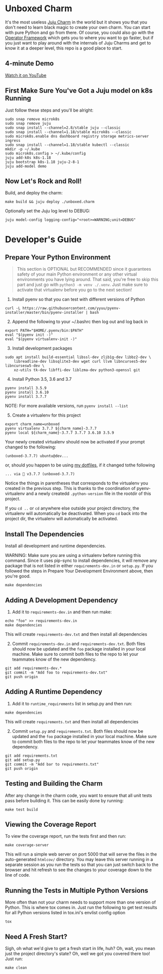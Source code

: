 # Unboxed Charm

It's the most useless [Juju Charm](https://jaas.ai/how-it-works) in the world
but it shows you that you don't need to learn black magic to create your own
charm. You can start with pure Python and go from there. Of course, you could
also go with the [Operator Framework](github.com/canonical/operator) which gets
you to where you want to go faster, but if you just want to play around with
the internals of Juju Charms and get to know it at a deeper level, this repo
is a good place to start.


## 4-minute Demo

[Watch it on YouTube](https://youtu.be/iwmjgEqEQxY)


## First Make Sure You've Got a Juju model on k8s Running

Just follow these steps and you'll be alright:

```
sudo snap remove microk8s
sudo snap remove juju
sudo snap install --channel=2.8/stable juju --classic
sudo snap install --channel=1.18/stable microk8s --classic
sudo microk8s.enable dns dashboard registry storage metrics-server ingress
sudo snap install --channel=1.18/stable kubectl --classic
mkdir -p ~/.kube
sudo microk8s.config > ~/.kube/config
juju add-k8s k8s-1.18
juju bootstrap k8s-1.18 juju-2-8-1
juju add-model demo
```


## Now Let's Rock and Roll!

Build, and deploy the charm:

```
make build && juju deploy ./unboxed.charm
```

Optionally set the Juju log level to DEBUG:

```
juju model-config logging-config="<root>=WARNING;unit=DEBUG"
```


# Developer's Guide

## Prepare Your Python Environment

> This section is OPTIONAL but RECOMMENDED since it guarantees safety of your main
> Python environment or any other virtual environments you have lying around. That
> said, you're free to skip this part and just go with `python3 -m venv ./.venv`.
> Just make sure to activate that virtualenv before you go to the next section!

1. Install pyenv so that you can test with different versions of Python

```
curl -L https://raw.githubusercontent.com/yyuu/pyenv-installer/master/bin/pyenv-installer | bash
```

2. Append the following to your ~/.bashrc then log out and log back in

```
export PATH="$HOME/.pyenv/bin:$PATH"
eval "$(pyenv init -)"
eval "$(pyenv virtualenv-init -)"
```

3. Install development packages

```
sudo apt install build-essential libssl-dev zlib1g-dev libbz2-dev \
    libreadline-dev libsqlite3-dev wget curl llvm libncurses5-dev libncursesw5-dev \
    xz-utils tk-dev libffi-dev liblzma-dev python3-openssl git
```

4. Install Python 3.5, 3.6 and 3.7

```
pyenv install 3.5.9
pyenv install 3.6.10
pyenv install 3.7.7
```

NOTE: For more available versions, run `pyenv install --list`

5. Create a virtualenv for this project

```
export charm_name=unboxed
pyenv virtualenv 3.7.7 ${charm_name}-3.7.7
pyenv local ${charm_name}-3.7.7 3.7.7 3.6.10 3.5.9
```

Your newly created virtualenv should now be activated if your prompt changed
to the following:

```
(unboxed-3.7.7) ubuntu@dev...
```

or, should you happen to be using [my dotfiles](https://dotfiles.relaxdiego.com),
if it changed tothe following

```
... via 🐍 v3.7.7 (unboxed-3.7.7)
```

Notice the things in parentheses that corresponds to the virtualenv you created
in the previous step. This is thanks to the coordination of pyenv-virtualenv and
a newly createdd `.python-version` file in the rootdir of this project.

If you `cd ..` or `cd` anywhere else outside your project directory, the virtualenv
will automatically be deactivated. When you `cd` back into the project dir, the
virtualenv will automatically be activated.


## Install The Dependencies

Install all development and runtime dependencies.

WARNING: Make sure you are using a virtualenv before running this command. Since it
         uses pip-sync to install dependencies, it will remove any package that is not
         listed in either `requirements-dev.in` or `setup.py`. If you followed the steps
         in Prepare Your Development Environment above, then you're good.

```
make dependencies
```


## Adding A Development Dependency

1. Add it to `requirements-dev.in` and then run make:

```
echo "foo" >> requirements-dev.in
make dependencies
```

This will create `requirements-dev.txt` and then install all dependencies


2. Commit `requirements-dev.in` and `requirements-dev.txt`. Both
   files should now be updated and the `foo` package installed in your
   local machine. Make sure to commit both files to the repo to let your
   teammates know of the new dependency.

```
git add requirements-dev.*
git commit -m "Add foo to requirements-dev.txt"
git push origin
```


## Adding A Runtime Dependency

1. Add it to `runtime_requirements` list in setup.py and then run:

```
make dependencies
```

This will create `requirements.txt` and then install all dependencies


2. Commit `setup.py` and `requirements.txt`. Both
   files should now be updated and the `foo` package installed in your
   local machine. Make sure to commit both files to the repo to let your
   teammates know of the new dependency.

```
git add requirements.txt
git add setup.py
git commit -m "Add bar to requirements.txt"
git push origin
```


## Testing and Building the Charm

After any change in the charm code, you want to ensure that all unit tests
pass before building it. This can be easily done by running:

```
make test build
```


## Viewing the Coverage Report

To view the coverage report, run the tests first and then run:

```
make coverage-server
```

This will run a simple web server on port 5000 that will serve the files
in the auto-generated `htmlcov/` directory. You may leave this server running
in a separate session as you run the tests so that you can just switch back
to the browser and hit refresh to see the changes to your coverage down to
the line of code.


## Running the Tests in Multiple Python Versions

More often than not your charm needs to support more than one version of
Python. This is where tox comes in. Just run the following to get test
results for all Python versions listed in tox.ini's envlist config option

```
tox
```

## Need A Fresh Start?

Sigh, oh what we'd give to get a fresh start in life, huh? Oh, wait, you
mean just the project directory's state? Oh, well we got you covered there
too! Just run:

```
make clean
```
